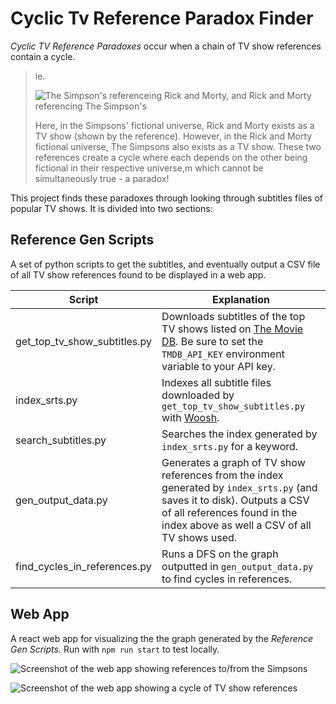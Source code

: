 # Cyclic Tv Reference Paradox Finder

_Cyclic TV Reference Paradoxes_ occur when a chain of TV show references contain a cycle.

> ie.
>
> ![The Simpson's referenceing Rick and Morty, and Rick and Morty referencing The Simpson's](https://user-images.githubusercontent.com/13925440/171424139-e3c2a23c-e3f1-4913-88b3-d83fcc6f9f63.png)
>
> Here, in the Simpsons' fictional universe, Rick and Morty exists as a TV show (shown by the reference). However, in the Rick and Morty fictional universe, The Simpsons also exists as a TV show. These two references create a cycle where each depends on the other being fictional in their respective universe,m which cannot be simultaneously true - a paradox!

This project finds these paradoxes through looking through subtitles files of popular TV shows. It is divided into two sections:

## Reference Gen Scripts

A set of python scripts to get the subtitles, and eventually output a CSV file of all TV show references found to be displayed in a web app.

| Script                       | Explanation                                                                                                                                                                                              |
| ---------------------------- | -------------------------------------------------------------------------------------------------------------------------------------------------------------------------------------------------------- |
| get_top_tv_show_subtitles.py | Downloads subtitles of the top TV shows listed on [The Movie DB](https://www.themoviedb.org/). Be sure to set the `TMDB_API_KEY` environment variable to your API key.                                   |
| index_srts.py                | Indexes all subtitle files downloaded by `get_top_tv_show_subtitles.py` with [Woosh](https://github.com/mchaput/whoosh).                                                                                 |
| search_subtitles.py          | Searches the index generated by `index_srts.py` for a keyword.                                                                                                                                           |
| gen_output_data.py           | Generates a graph of TV show references from the index generated by `index_srts.py` (and saves it to disk). Outputs a CSV of all references found in the index above as well a CSV of all TV shows used. |
| find_cycles_in_references.py | Runs a DFS on the graph outputted in `gen_output_data.py` to find cycles in references.                                                                                                                  |

## Web App

A react web app for visualizing the the graph generated by the _Reference Gen Scripts_. Run with `npm run start` to test locally.

![Screenshot of the web app showing references to/from the Simpsons](https://user-images.githubusercontent.com/13925440/171429498-fb549072-f1e3-4e5d-9a5d-d53f71a0e670.png)

![Screenshot of the web app showing a cycle of TV show references](https://user-images.githubusercontent.com/13925440/171429268-32ead231-f55b-4cc8-b695-e7a59e67606a.png)
